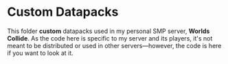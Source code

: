 # Custom Datapacks

This folder **custom** datapacks used in my personal SMP server, **Worlds Collide**. As the code here is specific to my server and its players, it's not meant to be distributed or used in other servers—however, the code is here if you want to look at it.
